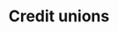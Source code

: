 ---
title: Credit unions
longTitle: 'Credit unions'
tags:
- gccommon
french:
- "[[Societe de credit]]"
---
